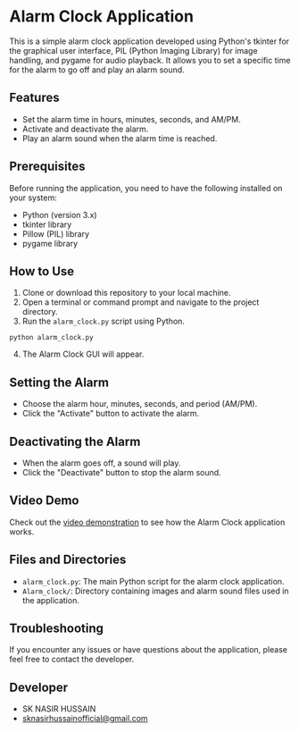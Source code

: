 # Alarm Clock Application

This is a simple alarm clock application developed using Python's tkinter for the graphical user interface, PIL (Python Imaging Library) for image handling, and pygame for audio playback. It allows you to set a specific time for the alarm to go off and play an alarm sound.

## Features

- Set the alarm time in hours, minutes, seconds, and AM/PM.
- Activate and deactivate the alarm.
- Play an alarm sound when the alarm time is reached.

## Prerequisites

Before running the application, you need to have the following installed on your system:

- Python (version 3.x)
- tkinter library
- Pillow (PIL) library
- pygame library

## How to Use

1. Clone or download this repository to your local machine.
2. Open a terminal or command prompt and navigate to the project directory.
3. Run the `alarm_clock.py` script using Python.

```
python alarm_clock.py
```

4. The Alarm Clock GUI will appear.

## Setting the Alarm

- Choose the alarm hour, minutes, seconds, and period (AM/PM).
- Click the "Activate" button to activate the alarm.

## Deactivating the Alarm

- When the alarm goes off, a sound will play.
- Click the "Deactivate" button to stop the alarm sound.

## Video Demo

Check out the [video demonstration](https://drive.google.com/file/d/1N7lEzzEx-isXrHx6FpQFUH4fCDyW7kU1/view?usp=sharing) to see how the Alarm Clock application works.

## Files and Directories

- `alarm_clock.py`: The main Python script for the alarm clock application.
- `Alarm_clock/`: Directory containing images and alarm sound files used in the application.

## Troubleshooting

If you encounter any issues or have questions about the application, please feel free to contact the developer.

## Developer

- SK NASIR HUSSAIN
- sknasirhussainofficial@gmail.com

